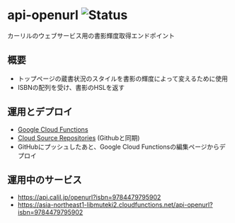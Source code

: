 api-openurl 
![Status](https://img.shields.io/badge/%E3%82%B9%E3%83%86%E3%83%BC%E3%82%BF%E3%82%B9-%E9%81%8B%E7%94%A8%E4%B8%AD-brightgreen
)
=========================================================================================================================================================================================
カーリルのウェブサービス用の書影輝度取得エンドポイント

概要
-----

- トップページの蔵書状況のスタイルを書影の輝度によって変えるために使用
- ISBNの配列を受け、書影のHSLを返す

運用とデプロイ
----
- [Google Cloud Functions](https://console.cloud.google.com/functions/details/asia-northeast1/api-openurl?project=libmuteki2)
- [Cloud Source Repositories](https://source.cloud.google.com/libmuteki2/github_calil_api-image-lightness) (Githubと同期)
- GitHubにプッシュしたあと、Google Cloud Functionsの編集ページからデプロイ

運用中のサービス
----
- https://api.calil.jp/openurl?isbn=9784479795902
- https://asia-northeast1-libmuteki2.cloudfunctions.net/api-openurl?isbn=9784479795902

